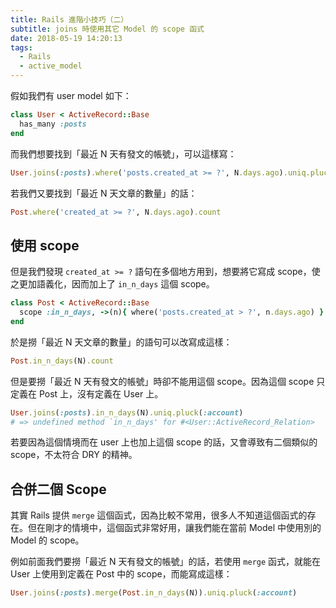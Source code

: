```yaml
---
title: Rails 進階小技巧（二）
subtitle: joins 時使用其它 Model 的 scope 函式
date: 2018-05-19 14:20:13
tags:
  - Rails
  - active_model
---
```


假如我們有 user model 如下：

```rb
class User < ActiveRecord::Base
  has_many :posts
end
```

而我們想要找到「最近 N 天有發文的帳號」，可以這樣寫：

```rb
User.joins(:posts).where('posts.created_at >= ?', N.days.ago).uniq.pluck(:account)
```

若我們又要找到「最近 N 天文章的數量」的話：

```rb
Post.where('created_at >= ?', N.days.ago).count
```

## 使用 scope

但是我們發現 `created_at >= ?` 語句在多個地方用到，想要將它寫成 scope，使之更加語義化，因而加上了 `in_n_days` 這個 scope。

```rb
class Post < ActiveRecord::Base
  scope :in_n_days, ->(n){ where('posts.created_at > ?', n.days.ago) }
end
```

於是撈「最近 N 天文章的數量」的語句可以改寫成這樣：

```rb
Post.in_n_days(N).count
```

但是要撈「最近 N 天有發文的帳號」時卻不能用這個 scope。因為這個 scope 只定義在 Post 上，沒有定義在 User 上。

```rb
User.joins(:posts).in_n_days(N).uniq.pluck(:account)
# => undefined method `in_n_days' for #<User::ActiveRecord_Relation>
```
若要因為這個情境而在 user 上也加上這個 scope 的話，又會導致有二個類似的 scope，不太符合 DRY 的精神。

## 合併二個 Scope

其實 Rails 提供 `merge` 這個函式，因為比較不常用，很多人不知道這個函式的存在。但在剛才的情境中，這個函式非常好用，讓我們能在當前 Model 中使用別的 Model 的 scope。

例如前面我們要撈「最近 N 天有發文的帳號」的話，若使用 `merge` 函式，就能在 User 上使用到定義在 Post 中的 scope，而能寫成這樣：

```rb
User.joins(:posts).merge(Post.in_n_days(N)).uniq.pluck(:account)
```


